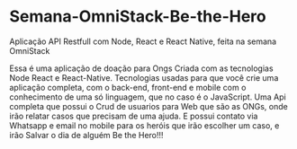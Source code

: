 # Semana-OmniStack-Be-the-Hero
Aplicação API Restfull com Node, React e React Native, feita na semana OmniStack


  Essa é uma aplicação de doação para Ongs Criada com as tecnologias Node React e React-Native.
Tecnologias usadas para que você crie uma aplicação completa, com o back-end, front-end e mobile com o conhecimento de uma só linguagem,
que no caso é o JavaScript.
  Uma Api completa que possui o Crud de usuarios para Web que são as ONGs, onde irão relatar casos que precisam de uma ajuda. E possui 
contato via Whatsapp e email no mobile para os heróis que irão escolher um caso, e irão Salvar o dia de alguém
  Be the Hero!!!
 
